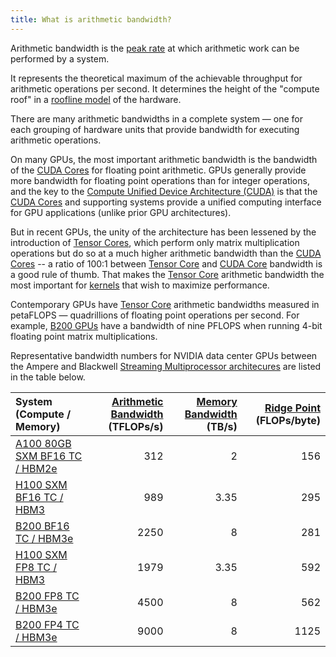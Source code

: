 ```yaml
---
title: What is arithmetic bandwidth?
---
```


Arithmetic bandwidth is the [peak rate](/gpu-glossary/perf/peak-rate) at which arithmetic work can be performed by a system.

It represents the theoretical maximum of the achievable throughput for arithmetic operations per second. It determines the height of the "compute roof" in a [roofline model](/gpu-glossary/perf/roofline-model) of the hardware.

There are many arithmetic bandwidths in a complete system — one for each grouping of hardware units that provide bandwidth for executing arithmetic operations.

On many GPUs, the most important arithmetic bandwidth is the bandwidth of the [CUDA Cores](/gpu-glossary/device-hardware/cuda-core) for floating point arithmetic. GPUs generally provide more bandwidth for floating point operations than for integer operations, and the key to the [Compute Unified Device Architecture (CUDA)](/gpu-glossary/device-hardware/cuda-device-architecture) is that the [CUDA Cores](/gpu-glossary/device-hardware/cuda-core) and supporting systems provide a unified computing interface for GPU applications (unlike prior GPU architectures).

But in recent GPUs, the unity of the architecture has been lessened by the introduction of [Tensor Cores](/gpu-glossary/device-hardware/tensor-core), which perform only matrix multiplication operations but do so at a much higher arithmetic bandwidth than the [CUDA Cores](/gpu-glossary/device-hardware/cuda-core) --
a ratio of 100:1 between [Tensor Core](/gpu-glossary/device-hardware/tensor-core) and [CUDA Core](/gpu-glossary/device-hardware/cuda-core) bandwidth is a good rule of thumb.
That makes the [Tensor Core](/gpu-glossary/device-hardware/tensor-core) arithmetic bandwidth the most important for [kernels](/gpu-glossary/device-software/kernel) that wish to maximize performance.

Contemporary GPUs have [Tensor Core](/gpu-glossary/device-hardware/tensor-core) arithmetic bandwidths measured in petaFLOPS — quadrillions of floating point operations per second. For example, [B200 GPUs](https://modal.com/blog/introducing-b200-h200) have a bandwidth of nine PFLOPS when running 4-bit floating point matrix multiplications.

Representative bandwidth numbers for NVIDIA data center GPUs between the Ampere and Blackwell
[Streaming Multiprocessor architecures](/gpu-glossary/device-hardware/streaming-multiprocessor-architecture)
are listed in the table below.

| **System (Compute / Memory)** | **[Arithmetic Bandwidth](/gpu-glossary/perf/arithmetic-bandwidth) (TFLOPs/s)** | **[Memory Bandwidth](/gpu-glossary/perf/memory-bandwidth) (TB/s)** | **[Ridge Point](/gpu-glossary/perf/roofline-model) (FLOPs/byte)** |
| :-- | --: | --: | --: |
| [A100 80GB SXM BF16 TC / HBM2e](https://www.nvidia.com/content/dam/en-zz/Solutions/Data-Center/a100/pdf/nvidia-a100-datasheet-us-nvidia-1758950-r4-web.pdf) | 312 | 2 | 156 |
| [H100 SXM BF16 TC / HBM3](https://resources.nvidia.com/en-us-gpu-resources/h100-datasheet-24306) | 989 | 3.35 | 295 |
| [B200 BF16 TC / HBM3e](https://resources.nvidia.com/en-us-dgx-systems/dgx-b200-datasheet) | 2250 | 8 | 281 |
| [H100 SXM FP8 TC / HBM3](https://resources.nvidia.com/en-us-gpu-resources/h100-datasheet-24306) | 1979 | 3.35 | 592 |
| [B200 FP8 TC / HBM3e](https://resources.nvidia.com/en-us-dgx-systems/dgx-b200-datasheet) | 4500 | 8 | 562 |
| [B200 FP4 TC / HBM3e](https://resources.nvidia.com/en-us-dgx-systems/dgx-b200-datasheet) | 9000 | 8 | 1125 |
